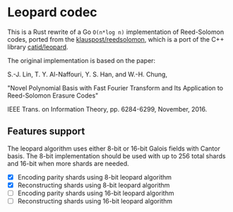 # Leopard codec

This is a Rust rewrite of a Go `O(n*log n)` implementation of Reed-Solomon codes,
ported from the [klauspost/reedsolomon](https://github.com/klauspost/reedsolomon),
which is a port of the C++ library [catid/leopard](https://github.com/catid/leopard).


The original implementation is based on the paper:

S.-J. Lin, T. Y. Al-Naffouri, Y. S. Han, and W.-H. Chung,

"Novel Polynomial Basis with Fast Fourier Transform and Its Application to Reed-Solomon Erasure Codes"

IEEE Trans. on Information Theory, pp. 6284-6299, November, 2016.

## Features support

The leopard algorithm uses either 8-bit or 16-bit Galois fields with Cantor basis.
The 8-bit implementation should be used with up to 256 total shards and 16-bit when more
shards are needed.

- [x] Encoding parity shards using 8-bit leopard algorithm
- [x] Reconstructing shards using 8-bit leopard algorithm
- [ ] Encoding parity shards using 16-bit leopard algorithm
- [ ] Reconstructing shards using 16-bit leopard algorithm
